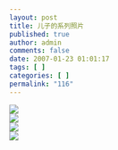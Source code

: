 ```yaml
---
layout: post
title: 儿子的系列照片
published: true
author: admin
comments: false
date: 2007-01-23 01:01:17
tags: [ ]
categories: [ ]
permalink: "116"
---
```

![][1]  
![][2]  
![][3]  
![][4]

 [1]: http://xujianian.com/jx/blog/UploadFiles/2007-1/123906008.jpg
 [2]: http://xujianian.com/jx/blog/UploadFiles/2007-1/123198241.jpg
 [3]: http://xujianian.com/jx/blog/UploadFiles/2007-1/123872706.jpg
 [4]: http://xujianian.com/jx/blog/UploadFiles/2007-1/123325532.jpg